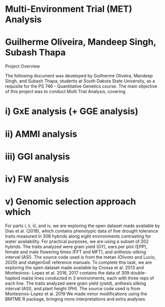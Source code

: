 # Multi-Environment Trial (MET) Analysis
# Guilherme Oliveira, Mandeep Singh, Subash Thapa

Project Overview

The following document was developed by Guilherme Oliveira, Mandeep Singh, and Subash Thapa, students at
South Dakota State University, as a requisite for the PS 746 - Quantitative Genetics course.
The main objective of this project was to conduct Multi Trial Analysis, covering 
# i) GxE analysis (+ GGE analysis) 
# ii) AMMI analysis 
# iii) GGI analysis
# iv) FW analysis 
# v) Genomic selection approach which

For parts i, ii, iii, and iv, we are exploring the open dataset made available by Dias et al. (2018), which
contains phenotypic data of five drought tolerance traits measured in 308 hybrids along eight environments
contrasting for water availability. For practical purposes, we are using a subset of 202 hybrids. The traits
analyzed were grain yield (GY), ears per plot (EPP), female and male flowering times (FFT and MFT),
and anthesis-silking interval (ASI). The source code used is from the metan (Olivoto and Lucio, 2020) and
statgenGxE reference manuals.
To complete this task, we are exploring the open dataset made available by Crossa et al. 2013 and Montesinos-
Lopez et al. 2016, 2017 contains the data of 309 double-haploid maize lines conducted in 3 environments, each with three reps of each line. 
The traits analyzed were grain yield (yield), anthesis silking interval (ASI), and plant height (PH). The source code used is from Montesinos-Lopez et al. 2019
We made minor modifications using the BMTME R package, bringing more interpretations
and extra analyses.
